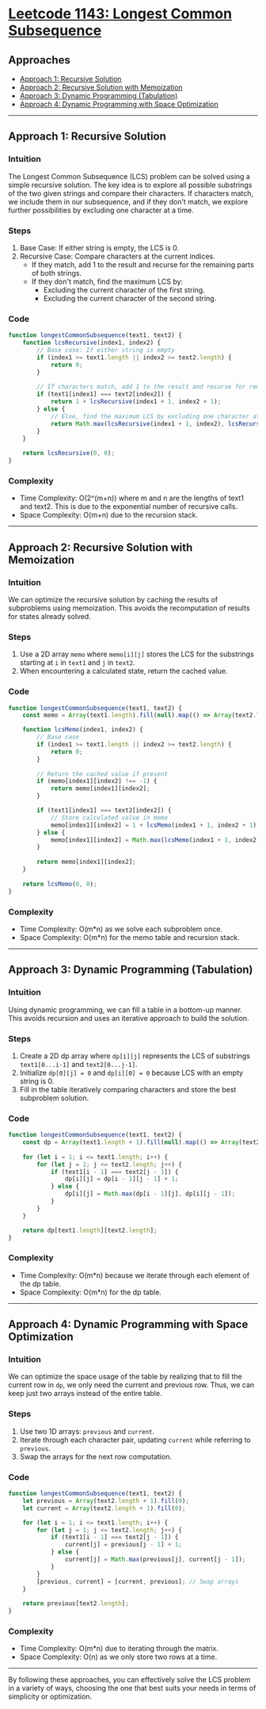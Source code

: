 # [Leetcode 1143: Longest Common Subsequence](https://leetcode.com/problems/longest-common-subsequence/)

## Approaches
- [Approach 1: Recursive Solution](#approach-1-recursive-solution)
- [Approach 2: Recursive Solution with Memoization](#approach-2-recursive-solution-with-memoization)
- [Approach 3: Dynamic Programming (Tabulation)](#approach-3-dynamic-programming-tabulation)
- [Approach 4: Dynamic Programming with Space Optimization](#approach-4-dynamic-programming-with-space-optimization)

---

## Approach 1: Recursive Solution

### Intuition
The Longest Common Subsequence (LCS) problem can be solved using a simple recursive solution. The key idea is to explore all possible substrings of the two given strings and compare their characters. If characters match, we include them in our subsequence, and if they don't match, we explore further possibilities by excluding one character at a time.

### Steps
1. Base Case: If either string is empty, the LCS is 0.
2. Recursive Case: Compare characters at the current indices.
   - If they match, add 1 to the result and recurse for the remaining parts of both strings.
   - If they don't match, find the maximum LCS by:
     - Excluding the current character of the first string.
     - Excluding the current character of the second string.

### Code

```javascript
function longestCommonSubsequence(text1, text2) {
    function lcsRecursive(index1, index2) {
        // Base case: If either string is empty
        if (index1 >= text1.length || index2 >= text2.length) {
            return 0;
        }
        
        // If characters match, add 1 to the result and recurse for remaining strings
        if (text1[index1] === text2[index2]) {
            return 1 + lcsRecursive(index1 + 1, index2 + 1);
        } else {
            // Else, find the maximum LCS by excluding one character at a time
            return Math.max(lcsRecursive(index1 + 1, index2), lcsRecursive(index1, index2 + 1));
        }
    }
    
    return lcsRecursive(0, 0);
}
```

### Complexity
- Time Complexity: O(2^(m+n)) where m and n are the lengths of text1 and text2. This is due to the exponential number of recursive calls.
- Space Complexity: O(m+n) due to the recursion stack.

---

## Approach 2: Recursive Solution with Memoization

### Intuition
We can optimize the recursive solution by caching the results of subproblems using memoization. This avoids the recomputation of results for states already solved.

### Steps
1. Use a 2D array `memo` where `memo[i][j]` stores the LCS for the substrings starting at `i` in `text1` and `j` in `text2`.
2. When encountering a calculated state, return the cached value.

### Code

```javascript
function longestCommonSubsequence(text1, text2) {
    const memo = Array(text1.length).fill(null).map(() => Array(text2.length).fill(-1));

    function lcsMemo(index1, index2) {
        // Base case
        if (index1 >= text1.length || index2 >= text2.length) {
            return 0;
        }
        
        // Return the cached value if present
        if (memo[index1][index2] !== -1) {
            return memo[index1][index2];
        }

        if (text1[index1] === text2[index2]) {
            // Store calculated value in memo
            memo[index1][index2] = 1 + lcsMemo(index1 + 1, index2 + 1);
        } else {
            memo[index1][index2] = Math.max(lcsMemo(index1 + 1, index2), lcsMemo(index1, index2 + 1));
        }
        
        return memo[index1][index2];
    }
    
    return lcsMemo(0, 0);
}
```

### Complexity
- Time Complexity: O(m*n) as we solve each subproblem once.
- Space Complexity: O(m*n) for the memo table and recursion stack.

---

## Approach 3: Dynamic Programming (Tabulation)

### Intuition
Using dynamic programming, we can fill a table in a bottom-up manner. This avoids recursion and uses an iterative approach to build the solution.

### Steps
1. Create a 2D dp array where `dp[i][j]` represents the LCS of substrings `text1[0...i-1]` and `text2[0...j-1]`.
2. Initialize `dp[0][j] = 0` and `dp[i][0] = 0` because LCS with an empty string is 0.
3. Fill in the table iteratively comparing characters and store the best subproblem solution.

### Code

```javascript
function longestCommonSubsequence(text1, text2) {
    const dp = Array(text1.length + 1).fill(null).map(() => Array(text2.length + 1).fill(0));
    
    for (let i = 1; i <= text1.length; i++) {
        for (let j = 1; j <= text2.length; j++) {
            if (text1[i - 1] === text2[j - 1]) {
                dp[i][j] = dp[i - 1][j - 1] + 1;
            } else {
                dp[i][j] = Math.max(dp[i - 1][j], dp[i][j - 1]);
            }
        }
    }

    return dp[text1.length][text2.length];
}
```

### Complexity
- Time Complexity: O(m*n) because we iterate through each element of the dp table.
- Space Complexity: O(m*n) for the dp table.

---

## Approach 4: Dynamic Programming with Space Optimization

### Intuition
We can optimize the space usage of the table by realizing that to fill the current row in `dp`, we only need the current and previous row. Thus, we can keep just two arrays instead of the entire table.

### Steps
1. Use two 1D arrays: `previous` and `current`.
2. Iterate through each character pair, updating `current` while referring to `previous`.
3. Swap the arrays for the next row computation.

### Code

```javascript
function longestCommonSubsequence(text1, text2) {
    let previous = Array(text2.length + 1).fill(0);
    let current = Array(text2.length + 1).fill(0);

    for (let i = 1; i <= text1.length; i++) {
        for (let j = 1; j <= text2.length; j++) {
            if (text1[i - 1] === text2[j - 1]) {
                current[j] = previous[j - 1] + 1;
            } else {
                current[j] = Math.max(previous[j], current[j - 1]);
            }
        }
        [previous, current] = [current, previous]; // Swap arrays
    }
    
    return previous[text2.length];
}
```

### Complexity
- Time Complexity: O(m*n) due to iterating through the matrix.
- Space Complexity: O(n) as we only store two rows at a time.

---

By following these approaches, you can effectively solve the LCS problem in a variety of ways, choosing the one that best suits your needs in terms of simplicity or optimization.

